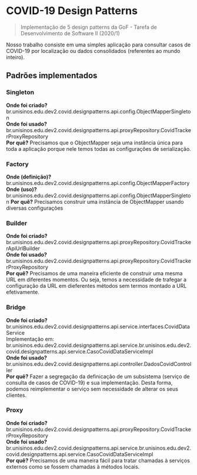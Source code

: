 # COVID-19 Design Patterns
> Implementação de 5 design patterns da GoF - Tarefa de Desenvolvimento de Software II (2020/1)

Nosso trabalho consiste em uma simples aplicação para consultar casos de COVID-19 por localização ou dados consolidados (referentes ao mundo inteiro).

## Padrões implementados

### Singleton

**Onde foi criado?** br.unisinos.edu.dev2.covid.designpatterns.api.config.ObjectMapperSingleton  
**Onde foi usado?** br.unisinos.edu.dev2.covid.designpatterns.api.proxyRepository.CovidTrackerProxyRepository  
**Por quê?** Precisamos que o ObjectMapper seja uma instância única para toda a aplicação porque nele temos todas as configurações de serialização.

### Factory 

**Onde (definição)?** br.unisinos.edu.dev2.covid.designpatterns.api.config.ObjectMapperFactory
**Onde (uso)?** br.unisinos.edu.dev2.covid.designpatterns.api.config.ObjectMapperSingleton
**Por quê?** Precisamos construir uma instância de ObjectMapper usando diversas configurações

### Builder

**Onde foi criado?** br.unisinos.edu.dev2.covid.designpatterns.api.proxyRepository.CovidTrackerApiUrlBuilder  
**Onde foi usado?** br.unisinos.edu.dev2.covid.designpatterns.api.proxyRepository.CovidTrackerProxyRepository  
**Por quê?** Precisamos de uma maneira eficiente de construir uma mesma URL em diferentes momentos. Ou seja, temos a necessidade de trafegar a configuração da URL em dieferentes métodos sem termos montado a URL efetivamente.  
  
### Bridge 

**Onde foi criado?** br.unisinos.edu.dev2.covid.designpatterns.api.service.interfaces.CovidDataService   
Implementação em: br.unisinos.edu.dev2.covid.designpatterns.api.service.br.unisinos.edu.dev2.covid.designpatterns.api.service.CasoCovidDataServiceImpl  
**Onde foi usado?** br.unisinos.edu.dev2.covid.designpatterns.api.controller.DadosCovidController  
**Por quê?** Fazer a segregação da definicação de um subsistema (serviço de consulta de casos de COVID-19) e sua implementação. Desta forma, podemos reimplementar o serviço sem necessidade de alterar os seus clientes.  

### Proxy

**Onde foi criado?** br.unisinos.edu.dev2.covid.designpatterns.api.proxyRepository.CovidTrackerProxyRepository  
**Onde foi usado?** br.unisinos.edu.dev2.covid.designpatterns.api.service.br.unisinos.edu.dev2.covid.designpatterns.api.service.CasoCovidDataServiceImpl  
**Por quê?** Precisamos de uma maneira fácil para tratar chamadas à serviços externos como se fossem chamadas à métodos locais.






